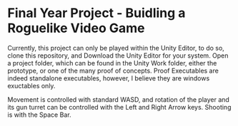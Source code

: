 # Final Year Project - Buidling a Roguelike Video Game

Currently, this project can only be played within the Unity Editor, to do so, clone this repository, and Download the Unity Editor for your system. Open a project folder, which can be found in the Unity Work folder, either the prototype, or one of the many proof of concepts. Proof Executables are indeed standalone executables, however, I believe they are windows exuctables only.

Movement is controlled with standard WASD, and rotation of the player and its gun turret can be controlled with the Left and Right Arrow keys. Shooting is with the Space Bar.